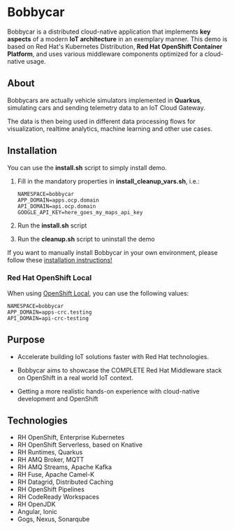 # Bobbycar

Bobbycar is a distributed cloud-native application that implements **key aspects** of a modern **IoT architecture** in an exemplary manner. 
This demo is based on Red Hat's Kubernetes Distribution, **Red Hat OpenShift Container Platform**, and uses various middleware components optimized for a cloud-native usage.

## About

Bobbycars are actually vehicle simulators implemented in **Quarkus**, simulating cars and sending telemetry data to an IoT Cloud Gateway.

The data is then being used in different data processing flows for visualization, realtime analytics, machine learning and other use cases.

## Installation

You can use the **install.sh** script to simply install demo.

1. Fill in the mandatory properties in **install_cleanup_vars.sh**, i.e.:

   ```
   NAMESPACE=bobbycar
   APP_DOMAIN=apps.ocp.domain
   API_DOMAIN=api.ocp.domain
   GOOGLE_API_KEY=here_goes_my_maps_api_key
   ```

2. Run the **install.sh** script

3. Run the **cleanup.sh** script to uninstall the demo

If you want to manually install Bobbycar in your own environment, please follow these [installation instructions!](https://github.com/sa-mw-dach/bobbycar/tree/master/helm)

### Red Hat OpenShift Local

When using [OpenShift Local](https://developers.redhat.com/products/openshift-local/overview),
you can use the following values:

```
NAMESPACE=bobbycar
APP_DOMAIN=apps-crc.testing
API_DOMAIN=api-crc-testing
```

## Purpose

+ Accelerate building IoT solutions faster with Red Hat technologies.
  
+ Bobbycar aims to showcase the COMPLETE Red Hat Middleware stack on OpenShift in a real world IoT context.

+ Getting a more realistic hands-on experience with cloud-native development and OpenShift

## Technologies

+ RH OpenShift, Enterprise Kubernetes
+ RH OpenShift Serverless, based on Knative  
+ RH Runtimes, Quarkus
+ RH AMQ Broker, MQTT
+ RH AMQ Streams, Apache Kafka
+ RH Fuse, Apache Camel-K
+ RH Datagrid, Distributed Caching
+ RH OpenShift Pipelines
+ RH CodeReady Workspaces
+ RH OpenJDK
+ Angular, Ionic
+ Gogs, Nexus, Sonarqube

